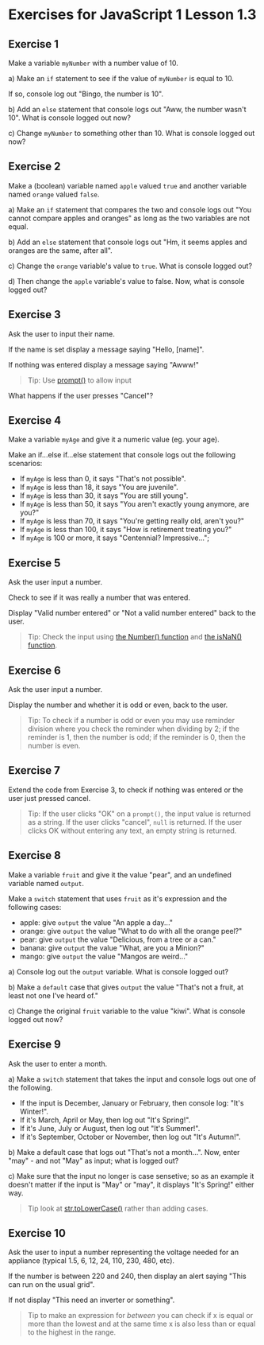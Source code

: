 # Exercises for JavaScript 1 Lesson 1.3

## Exercise 1
Make a variable `myNumber` with a number value of 10.

a) Make an `if` statement to see if the value of `myNumber` is equal to 10. 

If so, console log out "Bingo, the number is 10".

b) Add an `else` statement that console logs out "Aww, the number wasn't 10". What is console logged out now?

c) Change `myNumber` to something other than 10. What is console logged out now?

## Exercise 2

Make a (boolean) variable named `apple` valued `true` and another variable named `orange` valued `false`.

a) Make an `if` statement that compares the two and console logs out "You cannot compare apples and oranges" as long as the two variables are not equal.

b) Add an `else` statement that console logs out "Hm, it seems apples and oranges are the same, after all". 

c) Change the `orange` variable's value to `true`. What is console logged out?

d) Then change the `apple` variable's value to false. Now, what is console logged out?

## Exercise 3
Ask the user to input their name.

If the name is set display a message saying "Hello, [name]".

If nothing was entered display a message saying "Awww!"

> Tip: Use [prompt()](https://www.w3schools.com/jsref/met_win_prompt.asp) to allow input

What happens if the user presses "Cancel"?

## Exercise 4
Make a variable `myAge` and give it a numeric value (eg. your age).

Make an if...else if...else statement that console logs out the following scenarios: 

* If `myAge` is less than 0, it says "That's not possible".
* If `myAge` is less than 18, it says "You are juvenile".
* If `myAge` is less than 30, it says "You are still young".
* If `myAge` is less than 50, it says "You aren't exactly young anymore, are you?"
* If `myAge` is less than 70, it says "You're getting really old, aren't you?"
* If `myAge` is less than 100, it says "How is retirement treating you?"
* If `myAge` is 100 or more, it says "Centennial? Impressive...";

## Exercise 5
Ask the user input a number.

Check to see if it was really a number that was entered.

Display "Valid number entered" or "Not a valid number entered" back to the user.

> Tip: Check the input using [the Number() function](https://www.w3schools.com/jsref/jsref_number.asp) and [the isNaN() function](https://www.w3schools.com/jsref/jsref_isnan.asp).

## Exercise 6
Ask the user input a number.

Display the number and whether it is odd or even, back to the user.

> Tip: To check if a number is odd or even you may use reminder division where you check the reminder when dividing by 2; if the reminder is 1, then the number is odd; if the reminder is 0, then the number is even.

## Exercise 7
Extend the code from Exercise 3, to check if nothing was entered or the user just pressed cancel. 

> Tip: If the user clicks "OK" on a `prompt()`, the input value is returned as a string. If the user clicks "cancel", `null` is returned. If the user clicks OK without entering any text, an empty string is returned. 

## Exercise 8
Make a variable `fruit` and give it the value "pear", and an undefined variable named `output`.

Make a `switch` statement that uses `fruit` as it's expression and the following cases: 

* apple: give `output` the value "An apple a day..."
* orange: give `output` the value "What to do with all the orange peel?"
* pear: give `output` the value "Delicious, from a tree or a can."
* banana: give `output` the value "What, are you a Minion?"
* mango: give `output` the value "Mangos are weird..."

a) Console log out the `output` variable. What is console logged out?

b) Make a `default` case that gives `output` the value "That's not a fruit, at least not one I've heard of." 

c) Change the original `fruit` variable to the value "kiwi". What is console logged out now?

## Exercise 9
Ask the user to enter a month.

a) Make a `switch` statement that takes the input and console logs out one of the following.

* If the input is December, January or February, then console log: "It's Winter!".
* If it's March, April or May, then log out "It's Spring!".
* If it's June, July or August, then log out "It's Summer!".
* If it's September, October or November, then log out "It's Autumn!".

b) Make a default case that logs out "That's not a month...". Now, enter "may" - and not "May" as input; what is logged out?

c) Make sure that the input no longer is case sensetive; so as an example it doesn't matter if the input is "May" or "may", it displays "It's Spring!" either way.

> Tip look at [str.toLowerCase()](https://www.w3schools.com/jsref/jsref_tolowercase.asp) rather than adding cases.

## Exercise 10
Ask the user to input a number representing the voltage needed for an appliance (typical 1.5, 6, 12, 24, 110, 230, 480, etc).

If the number is between 220 and 240, then display an alert saying "This can run on the usual grid". 

If not display "This need an inverter or something".

> Tip to make an expression for *between* you can check if x is equal or more than the lowest and at the same time x is also less than or equal to the highest in the range.
